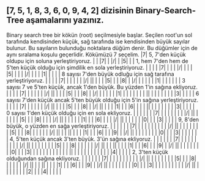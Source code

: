 ## [7, 5, 1, 8, 3, 6, 0, 9, 4, 2] dizisinin Binary-Search-Tree aşamalarını yazınız.

Binary search tree bir kökün (root) seçilmesiyle başlar. Seçilen root'un sol tarafında kendisinden küçük, sağ tarafında ise kendisinden büyük sayılar bulunur. Bu sayıların bulunduğu noktalara düğüm denir. Bu düğümler için de aynı sıralama koşulu geçerlidir.
Kökümüzü 7 seçelim.
|7|
5, 7'den küçük oldupu için soluna yerleştiriyoruz.
| | |7|
| |/| |
|5| | |
1, hem 7'den hem de 5'ten küçük olduğu için şimdilik en sola yerleştiriyoruz.
| | | | |7|
| | | |/| |
| | |5| | |
| |/| | | |
|1| | | | |
8 sayısı 7'den büyük odluğu için sağ tarafına yerleştiriyoruz.
| | | | |7| | |
| | | |/| |\| |
| | |5| | | |8|
| |/| | | | | |
|1| | | | | | |
3 sayısı 7 ve 5'ten küçük, ancak 1'den büyük. Bu yüzden 1'in sağına ekliyoruz.
| | | | |7| | |
| | | |/| |\| |
| | |5| | | |8|
| |/| | | | | |
|1| | | | | | |
| |\| | | | | |
| | |3| | | | |
6 sayısı 7'den küçük ancak 5'ten büyük olduğu için 5'in sağına yerleştiriyoruz.
| | | | |7| | |
| | | |/| |\| |
| | |5| | | |8|
| |/| |\| | | |
|1| | | |6| | |
| |\| | | | | |
| | |3| | | | |
0 sayısı 1'den küçük olduğu için en sola ekliyoruz.
| | | | | | |7| | |
| | | | | |/| |\| |
| | | | |5| | | |8|
| | | |/| |\| | | |
| | |1| | | |6| | |
| |/| |\| | | | | |
|0| | | |3| | | | |
9, 8'den büyük, o yüzden en sağa yerleştiriyoruz.
| | | | | | |7| | | | |
| | | | | |/| |\| | | |
| | | | |5| | | |8| | |
| | | |/| |\| | | |\| |
| | |1| | | |6| | | |9|
| |/| |\| | | | | | | |
|0| | | |3| | | | | | |
4, 5'ten küçük ancak 3'ten büyük. 3'ün sağına ekliyoruz.
| | | | | | |7| | | | |
| | | | | |/| |\| | | |
| | | | |5| | | |8| | |
| | | |/| |\| | | |\| |
| | |1| | | |6| | | |9|
| |/| |\| | | | | | | |
|0| | | |3| | | | | | |
| | | | | |\| | | | | |
| | | | | | |4| | | | |
2, 3'ten küçük olduğundan sağına ekliyoruz.
| | | | | | |7| | | | |
| | | | | |/| |\| | | |
| | | | |5| | | |8| | |
| | | |/| |\| | | |\| |
| | |1| | | |6| | | |9|
| |/| |\| | | | | | | |
|0| | | |3| | | | | | |
| | | |/| |\| | | | | |
| | |2| | | |4| | | | |
